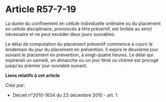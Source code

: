 # Article R57-7-19

La durée du confinement en cellule individuelle ordinaire ou du placement en cellule disciplinaire, prononcés à titre
préventif, est limitée au strict nécessaire et ne peut excéder deux jours ouvrables. 

Le délai de computation du placement préventif commence à courir le lendemain du jour du placement en prévention. Il expire
le deuxième jour suivant le placement en prévention, à vingt-quatre heures. Le délai qui expirerait un samedi, un dimanche ou
un jour férié ou chômé est prorogé jusqu'au premier jour ouvrable suivant.

**Liens relatifs à cet article**

_Créé par_:

  - Décret n°2010-1634 du 23 décembre 2010 - art. 1
